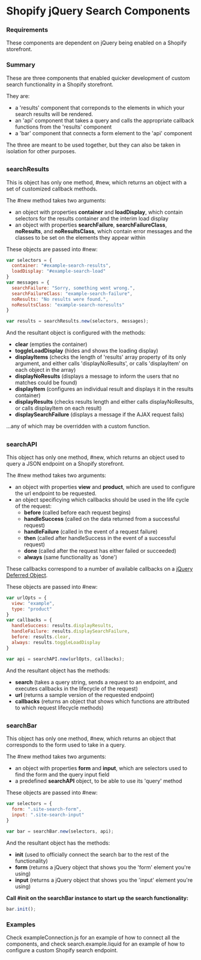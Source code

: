 # Shopify jQuery Search Components

### Requirements

These components are dependent on jQuery being enabled on a Shopify storefront.

### Summary

These are three components that enabled quicker development of custom search functionality in a Shopify storefront.

They are:

* a 'results' component that correponds to the elements in which your search results will be rendered.
* an 'api' component that takes a query and calls the appropriate callback functions from the 'results' component
* a 'bar' component that connects a form element to the 'api' component

The three are meant to be used together, but they can also be taken in isolation for other purposes.

##

### searchResults

This is object has only one method, #new, which returns an object with a set of customized callback methods.

The #new method takes two arguments:

* an object with properties **container** and **loadDisplay**, which contain selectors for the results container and the interim load display
* an object with properties **searchFailure**, **searchFailureClass**, **noResults**, and **noResultsClass**, which contain error messages and the classes to be set on the elements they appear within

These objects are passed into #new:

```javascript
var selectors = {
  container: "#example-search-results",
  loadDisplay: "#example-search-load"
}
var messages = {
  searchFailure: "Sorry, something went wrong.",
  searchFailureClass: "example-search-failure",
  noResults: "No results were found.",
  noResultsClass: "example-search-noresults"
}

var results = searchResults.new(selectors, messages);
```

And the resultant object is configured with the methods:
* **clear** (empties the container)
* **toggleLoadDisplay** (hides and shows the loading display)
* **displayItems** (checks the length of 'results' array property of its only argument, and either calls 'displayNoResults', or calls 'displayItem' on each object in the array)
* **displayNoResults** (displays a message to inform the users that no matches could be found)
* **displayItem** (configures an individual result and displays it in the results container)
* **displayResults** (checks results length and either calls displayNoResults, or calls displayItem on each result)
* **displaySearchFailure** (displays a message if the AJAX request fails)

...any of which may be overridden with a custom function.

##

### searchAPI

This object has only one method, #new, which returns an object used to query a JSON endpoint on a Shopify storefront.

The #new method takes two arguments:

* an object with properties **view** and **product**, which are used to configure the url endpoint to be requested.
* an object specificying which callbacks should be used in the life cycle of the request:
    * **before** (called before each request begins)
    * **handleSuccess** (called on the data returned from a successful request)
    * **handleFailure** (called in the event of a request failure)
    * **then** (called after handleSuccess in the event of a successful request)
    * **done** (called after the request has either failed or succeeded)
    * **always** (same functionality as 'done')

These callbacks correspond to a number of available callbacks on a [jQuery Deferred Object](https://api.jquery.com/category/deferred-object/).

These objects are passed into #new:

```javascript
var urlOpts = {
  view: "example",
  type: "product"
}
var callbacks = {
  handleSuccess: results.displayResults,
  handleFailure: results.displaySearchFailure,
  before: results.clear,
  always: results.toggleLoadDisplay
}

var api = searchAPI.new(urlOpts, callbacks);
```

And the resultant object has the methods:
* **search** (takes a query string, sends a request to an endpoint, and executes callbacks in the lifecycle of the request)
* **url** (returns a sample version of the requested endpoint)
* **callbacks** (returns an object that shows which functions are attributed to which request lifecycle methods)

##

### searchBar

This object has only one method, #new, which returns an object that corresponds to the form used to take in a query.

The #new method takes two arguments:
* an object with properties **form** and **input**, which are selectors used to find the form and the query input field
* a predefined **searchAPI** object, to be able to use its 'query' method

These objects are passed into #new:

```javascript
var selectors = {
  form: ".site-search-form",
  input: ".site-search-input"
}

var bar = searchBar.new(selectors, api);
```

And the resultant object has the methods:
* **init** (used to officially connect the search bar to the rest of the functionality)
* **form** (returns a jQuery object that shows you the 'form' element you're using)
* **input** (returns a jQuery object that shows you the 'input' element you're using)

**Call #init on the searchBar instance to start up the search functionality:**

```javascript
bar.init();
```

### Examples

Check exampleConnection.js for an example of how to connect all the components, and check search.example.liquid for an example of how to configure a custom Shopify search endpoint.

